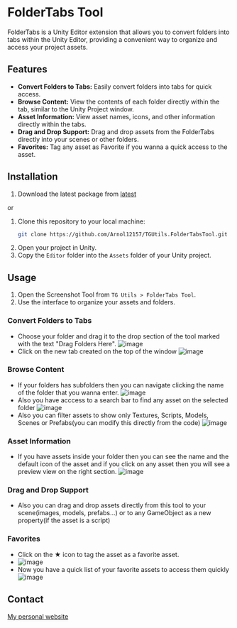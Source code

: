 # FolderTabs Tool

FolderTabs is a Unity Editor extension that allows you to convert folders into tabs within the Unity Editor, providing a convenient way to organize and access your project assets.

## Features

- **Convert Folders to Tabs:** Easily convert folders into tabs for quick access.
- **Browse Content:** View the contents of each folder directly within the tab, similar to the Unity Project window.
- **Asset Information:** View asset names, icons, and other information directly within the tabs.
- **Drag and Drop Support:** Drag and drop assets from the FolderTabs directly into your scenes or other folders.
- **Favorites:** Tag any asset as Favorite if you wanna a quick access to the asset.

## Installation
1. Download the latest package from [latest](https://github.com/Arnol12157/TGUtils.FolderTabsTool/releases/tag/Latest)

or
1. Clone this repository to your local machine:
    ```bash
    git clone https://github.com/Arnol12157/TGUtils.FolderTabsTool.git
    ```
2. Open your project in Unity.
3. Copy the `Editor` folder into the `Assets` folder of your Unity project.

## Usage

1. Open the Screenshot Tool from `TG Utils > FolderTabs Tool`.
2. Use the interface to organize your assets and folders.

### Convert Folders to Tabs
- Choose your folder and drag it to the drop section of the tool marked with the text "Drag Folders Here".
  ![image](https://github.com/Arnol12157/TGUtils.FolderTabsTool/assets/13397644/9b8045c3-3fb6-48de-a7af-f7fe62397529)
- Click on the new tab created on the top of the window
  ![image](https://github.com/Arnol12157/TGUtils.FolderTabsTool/assets/13397644/750beb61-122e-48a6-875a-6c48b6880f5a)

### Browse Content
- If your folders has subfolders then you can navigate clicking the name of the folder that you wanna enter.
  ![image](https://github.com/Arnol12157/TGUtils.FolderTabsTool/assets/13397644/32e30491-fd76-4fe6-bd42-aa7040e82587)
- Also you have acccess to a search bar to find any asset on the selected folder
  ![image](https://github.com/Arnol12157/TGUtils.FolderTabsTool/assets/13397644/7bcff2fd-3e6c-4559-bdc4-24e7b3bd651c)
- Also you can filter assets to show only Textures, Scripts, Models, Scenes or Prefabs(you can modify this directly from the code)
  ![image](https://github.com/Arnol12157/TGUtils.FolderTabsTool/assets/13397644/37ca0305-13bf-4439-9ea8-8496334336f1)

### Asset Information
- If you have assets inside your folder then you can see the name and the default icon of the asset and if you click on any asset then you will see a preview view on the right section.
  ![image](https://github.com/Arnol12157/TGUtils.FolderTabsTool/assets/13397644/0c585ec6-066a-4503-8673-978aebed41bd)

### Drag and Drop Support
- Also you can drag and drop assets directly from this tool to your scene(images, models, prefabs...) or to any GameObject as a new property(if the asset is a script)

### Favorites
- Click on the ★ icon to tag the asset as a favorite asset.
- ![image](https://github.com/Arnol12157/TGUtils.FolderTabsTool/assets/13397644/393a354a-44d9-4aad-abbb-0df110b67e8a)
- Now you have a quick list of your favorite assets to access them quickly
  ![image](https://github.com/Arnol12157/TGUtils.FolderTabsTool/assets/13397644/93ebc5b9-3e8b-4b9f-a309-33e96f20df71)

## Contact
[My personal website](https://arnol12157.github.io/)
